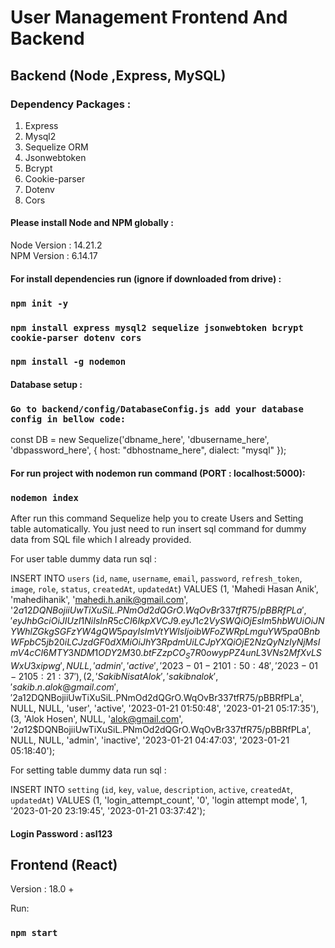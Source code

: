 # User Management Frontend And Backend
## Backend (Node ,Express, MySQL)
### Dependency Packages :
1. Express
2. Mysql2
3. Sequelize ORM
4. Jsonwebtoken
5. Bcrypt
6. Cookie-parser
7. Dotenv
8. Cors

#### Please install Node and NPM globally :

Node Version : 14.21.2\
NPM Version  : 6.14.17

#### For install dependencies run (ignore if downloaded from drive) :
### `npm init -y`
### `npm install express mysql2 sequelize jsonwebtoken bcrypt cookie-parser dotenv cors`
### `npm install -g nodemon`

#### Database setup :
### `Go to backend/config/DatabaseConfig.js add your database config in bellow code:`

const DB = new Sequelize('dbname_here', 'dbusername_here', 'dbpassword_here', {
host: "dbhostname_here",
dialect: "mysql"
});

#### For run project with nodemon run command (PORT : localhost:5000):
### `nodemon index`
After run this command Sequelize help you to create Users and Setting table automatically. You just need to run insert sql command for dummy data from SQL file which I already provided.

For user table dummy data run sql :

INSERT INTO `users` (`id`, `name`, `username`, `email`, `password`, `refresh_token`, `image`, `role`, `status`, `createdAt`, `updatedAt`) VALUES
(1, 'Mahedi Hasan Anik', 'mahedihanik', 'mahedi.h.anik@gmail.com', '$2a$12$DQNBojiiUwTiXuSiL.PNmOd2dQGrO.WqOvBr337tfR75/pBBRfPLa', 'eyJhbGciOiJIUzI1NiIsInR5cCI6IkpXVCJ9.eyJ1c2VySWQiOjEsIm5hbWUiOiJNYWhlZGkgSGFzYW4gQW5payIsImVtYWlsIjoibWFoZWRpLmguYW5pa0BnbWFpbC5jb20iLCJzdGF0dXMiOiJhY3RpdmUiLCJpYXQiOjE2NzQyNzIyNjMsImV4cCI6MTY3NDM1ODY2M30.btFZzpCO_S7R0owypPZ4unL3VNs2MfXvLSWxU3xipwg', NULL, 'admin', 'active', '2023-01-21 01:50:48', '2023-01-21 05:21:37'),
(2, 'Sakib Nisat Alok', 'sakibnalok', 'sakib.n.alok@gmail.com', '$2a$12$DQNBojiiUwTiXuSiL.PNmOd2dQGrO.WqOvBr337tfR75/pBBRfPLa', NULL, NULL, 'user', 'active', '2023-01-21 01:50:48', '2023-01-21 05:17:35'),
(3, 'Alok Hosen', NULL, 'alok@gmail.com', '$2a$12$DQNBojiiUwTiXuSiL.PNmOd2dQGrO.WqOvBr337tfR75/pBBRfPLa', NULL, NULL, 'admin', 'inactive', '2023-01-21 04:47:03', '2023-01-21 05:18:40');

For setting table dummy data run sql :

INSERT INTO `setting` (`id`, `key`, `value`, `description`, `active`, `createdAt`, `updatedAt`) VALUES
(1, 'login_attempt_count', '0', 'login attempt mode', 1, '2023-01-20 23:19:45', '2023-01-21 03:37:42');

#### Login Password : asl123

## Frontend (React)

Version : 18.0 +

Run:
### `npm start`
